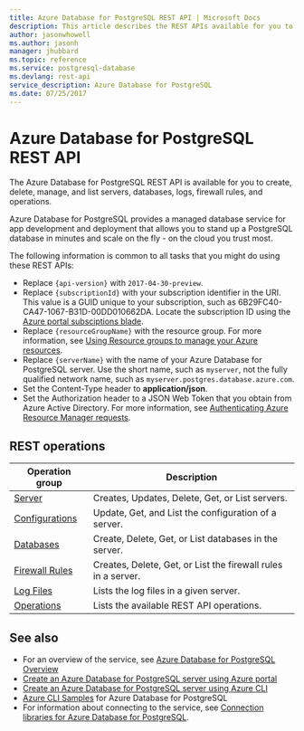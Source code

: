 ```yaml
---
title: Azure Database for PostgreSQL REST API | Microsoft Docs
description: This article describes the REST APIs available for you to use with Azure Database for PostgreSQL to create, delete, manage, and list servers, databases, logs, firewall rules, and operations.
author: jasonwhowell
ms.author: jasonh
manager: jhubbard
ms.topic: reference
ms.service: postgresql-database
ms.devlang: rest-api
service_description: Azure Database for PostgreSQL
ms.date: 07/25/2017
---
```


# Azure Database for PostgreSQL REST API
The Azure Database for PostgreSQL REST API is available for you to create, delete, manage, and list servers, databases, logs, firewall rules, and operations. 

Azure Database for PostgreSQL provides a managed database service for app development and deployment that allows you to stand up a PostgreSQL database in minutes and scale on the fly - on the cloud you trust most.

 The following information is common to all tasks that you might do using these REST APIs:  
-   Replace `{api-version}` with `2017-04-30-preview`.
-   Replace `{subscriptionId}` with your subscription identifier in the URI. This value is a GUID unique to your subscription, such as 6B29FC40-CA47-1067-B31D-00DD010662DA.  Locate the subscription ID using the [Azure portal subsciptions blade](https://portal.azure.com/#blade/Microsoft_Azure_Billing/SubscriptionsBlade).
-   Replace `{resourceGroupName}` with the resource group. For more information, see [Using Resource groups to manage your Azure resources](http://azure.microsoft.com/documentation/articles/azure-preview-portal-using-resource-groups/).  
-   Replace `{serverName}` with the name of your Azure Database for PostgreSQL server. Use the short name, such as `myserver`, not the fully qualified network name, such as `myserver.postgres.database.azure.com`.
-   Set the Content-Type header to **application/json**.  
-   Set the Authorization header to a JSON Web Token that you obtain from Azure Active Directory. For more information, see [Authenticating Azure Resource Manager requests](https://msdn.microsoft.com/library/azure/dn790557.aspx). 

## REST operations

| Operation group | Description |
|---|---|
| [Server](~/docs-ref-autogen/postgresql/Servers.json) | Creates, Updates, Delete, Get, or List servers. |
| [Configurations](~/docs-ref-autogen/postgresql/Configurations.json) | Update, Get, and List the configuration of a server. | 
| [Databases](~/docs-ref-autogen/postgresql/Databases.json)  | Create, Delete, Get, or List databases in the server. | 
| [Firewall Rules](~/docs-ref-autogen/postgresql/FirewallRules.json) | Creates, Delete, Get, or List the firewall rules in a server. |
| [Log Files](~/docs-ref-autogen/postgresql/LogFiles.json) | Lists the log files in a given server. |
| [Operations](~/docs-ref-autogen/postgresql/Operations.json) | Lists the available REST API operations. |


## See also
- For an overview of the service, see [Azure Database for PostgreSQL Overview](/azure/postgresql/overview.md)
- [Create an Azure Database for PostgreSQL server using Azure portal](/azure/postgresql/quickstart-create-server-database-portal.md)
- [Create an Azure Database for PostgreSQL server using Azure CLI](/azure/postgresql/quickstart-create-server-database-azure-cli.md)
- [Azure CLI Samples](/azure/postgresql/sample-scripts-azure-cli) for Azure Database for PostgreSQL
- For information about connecting to the service, see [Connection libraries for Azure Database for PostgreSQL](/azure/postgresql/concepts-connection-libraries.md).

